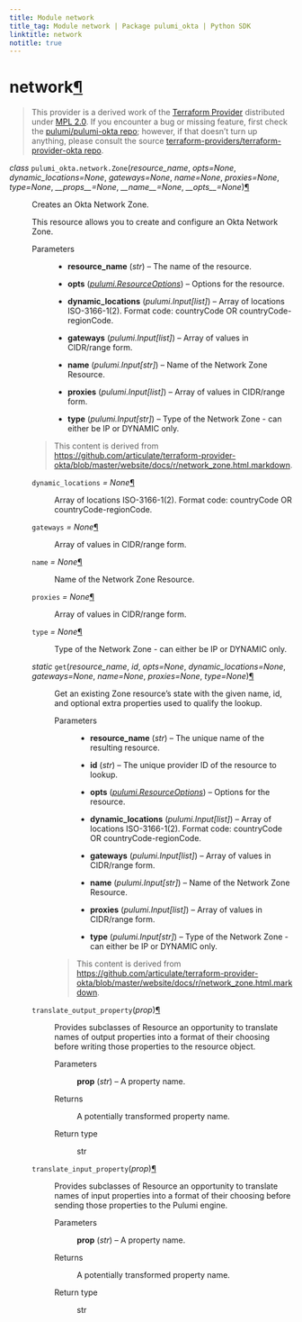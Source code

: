 ```yaml
---
title: Module network
title_tag: Module network | Package pulumi_okta | Python SDK
linktitle: network
notitle: true
---
```


<div class="section" id="network">
<h1>network<a class="headerlink" href="#network" title="Permalink to this headline">¶</a></h1>
<blockquote>
<div><p>This provider is a derived work of the <a class="reference external" href="https://github.com/terraform-providers/terraform-provider-okta">Terraform Provider</a> distributed under
<a class="reference external" href="https://www.mozilla.org/en-US/MPL/2.0/">MPL 2.0</a>. If you encounter a bug or missing feature, first check the
<a class="reference external" href="https://github.com/pulumi/pulumi-okta/issues">pulumi/pulumi-okta repo</a>; however, if that doesn’t turn up
anything, please consult the source <a class="reference external" href="https://github.com/terraform-providers/terraform-provider-okta/issues">terraform-providers/terraform-provider-okta repo</a>.</p>
</div></blockquote>
<span class="target" id="module-pulumi_okta.network"></span><dl class="class">
<dt id="pulumi_okta.network.Zone">
<em class="property">class </em><code class="sig-prename descclassname">pulumi_okta.network.</code><code class="sig-name descname">Zone</code><span class="sig-paren">(</span><em class="sig-param">resource_name</em>, <em class="sig-param">opts=None</em>, <em class="sig-param">dynamic_locations=None</em>, <em class="sig-param">gateways=None</em>, <em class="sig-param">name=None</em>, <em class="sig-param">proxies=None</em>, <em class="sig-param">type=None</em>, <em class="sig-param">__props__=None</em>, <em class="sig-param">__name__=None</em>, <em class="sig-param">__opts__=None</em><span class="sig-paren">)</span><a class="headerlink" href="#pulumi_okta.network.Zone" title="Permalink to this definition">¶</a></dt>
<dd><p>Creates an Okta Network Zone.</p>
<p>This resource allows you to create and configure an Okta Network Zone.</p>
<dl class="field-list simple">
<dt class="field-odd">Parameters</dt>
<dd class="field-odd"><ul class="simple">
<li><p><strong>resource_name</strong> (<em>str</em>) – The name of the resource.</p></li>
<li><p><strong>opts</strong> (<a class="reference internal" href="../../pulumi/#pulumi.ResourceOptions" title="pulumi.ResourceOptions"><em>pulumi.ResourceOptions</em></a>) – Options for the resource.</p></li>
<li><p><strong>dynamic_locations</strong> (<em>pulumi.Input</em><em>[</em><em>list</em><em>]</em>) – Array of locations ISO-3166-1(2). Format code: countryCode OR countryCode-regionCode.</p></li>
<li><p><strong>gateways</strong> (<em>pulumi.Input</em><em>[</em><em>list</em><em>]</em>) – Array of values in CIDR/range form.</p></li>
<li><p><strong>name</strong> (<em>pulumi.Input</em><em>[</em><em>str</em><em>]</em>) – Name of the Network Zone Resource.</p></li>
<li><p><strong>proxies</strong> (<em>pulumi.Input</em><em>[</em><em>list</em><em>]</em>) – Array of values in CIDR/range form.</p></li>
<li><p><strong>type</strong> (<em>pulumi.Input</em><em>[</em><em>str</em><em>]</em>) – Type of the Network Zone - can either be IP or DYNAMIC only.</p></li>
</ul>
</dd>
</dl>
<blockquote>
<div><p>This content is derived from <a class="reference external" href="https://github.com/articulate/terraform-provider-okta/blob/master/website/docs/r/network_zone.html.markdown">https://github.com/articulate/terraform-provider-okta/blob/master/website/docs/r/network_zone.html.markdown</a>.</p>
</div></blockquote>
<dl class="attribute">
<dt id="pulumi_okta.network.Zone.dynamic_locations">
<code class="sig-name descname">dynamic_locations</code><em class="property"> = None</em><a class="headerlink" href="#pulumi_okta.network.Zone.dynamic_locations" title="Permalink to this definition">¶</a></dt>
<dd><p>Array of locations ISO-3166-1(2). Format code: countryCode OR countryCode-regionCode.</p>
</dd></dl>

<dl class="attribute">
<dt id="pulumi_okta.network.Zone.gateways">
<code class="sig-name descname">gateways</code><em class="property"> = None</em><a class="headerlink" href="#pulumi_okta.network.Zone.gateways" title="Permalink to this definition">¶</a></dt>
<dd><p>Array of values in CIDR/range form.</p>
</dd></dl>

<dl class="attribute">
<dt id="pulumi_okta.network.Zone.name">
<code class="sig-name descname">name</code><em class="property"> = None</em><a class="headerlink" href="#pulumi_okta.network.Zone.name" title="Permalink to this definition">¶</a></dt>
<dd><p>Name of the Network Zone Resource.</p>
</dd></dl>

<dl class="attribute">
<dt id="pulumi_okta.network.Zone.proxies">
<code class="sig-name descname">proxies</code><em class="property"> = None</em><a class="headerlink" href="#pulumi_okta.network.Zone.proxies" title="Permalink to this definition">¶</a></dt>
<dd><p>Array of values in CIDR/range form.</p>
</dd></dl>

<dl class="attribute">
<dt id="pulumi_okta.network.Zone.type">
<code class="sig-name descname">type</code><em class="property"> = None</em><a class="headerlink" href="#pulumi_okta.network.Zone.type" title="Permalink to this definition">¶</a></dt>
<dd><p>Type of the Network Zone - can either be IP or DYNAMIC only.</p>
</dd></dl>

<dl class="method">
<dt id="pulumi_okta.network.Zone.get">
<em class="property">static </em><code class="sig-name descname">get</code><span class="sig-paren">(</span><em class="sig-param">resource_name</em>, <em class="sig-param">id</em>, <em class="sig-param">opts=None</em>, <em class="sig-param">dynamic_locations=None</em>, <em class="sig-param">gateways=None</em>, <em class="sig-param">name=None</em>, <em class="sig-param">proxies=None</em>, <em class="sig-param">type=None</em><span class="sig-paren">)</span><a class="headerlink" href="#pulumi_okta.network.Zone.get" title="Permalink to this definition">¶</a></dt>
<dd><p>Get an existing Zone resource’s state with the given name, id, and optional extra
properties used to qualify the lookup.</p>
<dl class="field-list simple">
<dt class="field-odd">Parameters</dt>
<dd class="field-odd"><ul class="simple">
<li><p><strong>resource_name</strong> (<em>str</em>) – The unique name of the resulting resource.</p></li>
<li><p><strong>id</strong> (<em>str</em>) – The unique provider ID of the resource to lookup.</p></li>
<li><p><strong>opts</strong> (<a class="reference internal" href="../../pulumi/#pulumi.ResourceOptions" title="pulumi.ResourceOptions"><em>pulumi.ResourceOptions</em></a>) – Options for the resource.</p></li>
<li><p><strong>dynamic_locations</strong> (<em>pulumi.Input</em><em>[</em><em>list</em><em>]</em>) – Array of locations ISO-3166-1(2). Format code: countryCode OR countryCode-regionCode.</p></li>
<li><p><strong>gateways</strong> (<em>pulumi.Input</em><em>[</em><em>list</em><em>]</em>) – Array of values in CIDR/range form.</p></li>
<li><p><strong>name</strong> (<em>pulumi.Input</em><em>[</em><em>str</em><em>]</em>) – Name of the Network Zone Resource.</p></li>
<li><p><strong>proxies</strong> (<em>pulumi.Input</em><em>[</em><em>list</em><em>]</em>) – Array of values in CIDR/range form.</p></li>
<li><p><strong>type</strong> (<em>pulumi.Input</em><em>[</em><em>str</em><em>]</em>) – Type of the Network Zone - can either be IP or DYNAMIC only.</p></li>
</ul>
</dd>
</dl>
<blockquote>
<div><p>This content is derived from <a class="reference external" href="https://github.com/articulate/terraform-provider-okta/blob/master/website/docs/r/network_zone.html.markdown">https://github.com/articulate/terraform-provider-okta/blob/master/website/docs/r/network_zone.html.markdown</a>.</p>
</div></blockquote>
</dd></dl>

<dl class="method">
<dt id="pulumi_okta.network.Zone.translate_output_property">
<code class="sig-name descname">translate_output_property</code><span class="sig-paren">(</span><em class="sig-param">prop</em><span class="sig-paren">)</span><a class="headerlink" href="#pulumi_okta.network.Zone.translate_output_property" title="Permalink to this definition">¶</a></dt>
<dd><p>Provides subclasses of Resource an opportunity to translate names of output properties
into a format of their choosing before writing those properties to the resource object.</p>
<dl class="field-list simple">
<dt class="field-odd">Parameters</dt>
<dd class="field-odd"><p><strong>prop</strong> (<em>str</em>) – A property name.</p>
</dd>
<dt class="field-even">Returns</dt>
<dd class="field-even"><p>A potentially transformed property name.</p>
</dd>
<dt class="field-odd">Return type</dt>
<dd class="field-odd"><p>str</p>
</dd>
</dl>
</dd></dl>

<dl class="method">
<dt id="pulumi_okta.network.Zone.translate_input_property">
<code class="sig-name descname">translate_input_property</code><span class="sig-paren">(</span><em class="sig-param">prop</em><span class="sig-paren">)</span><a class="headerlink" href="#pulumi_okta.network.Zone.translate_input_property" title="Permalink to this definition">¶</a></dt>
<dd><p>Provides subclasses of Resource an opportunity to translate names of input properties into
a format of their choosing before sending those properties to the Pulumi engine.</p>
<dl class="field-list simple">
<dt class="field-odd">Parameters</dt>
<dd class="field-odd"><p><strong>prop</strong> (<em>str</em>) – A property name.</p>
</dd>
<dt class="field-even">Returns</dt>
<dd class="field-even"><p>A potentially transformed property name.</p>
</dd>
<dt class="field-odd">Return type</dt>
<dd class="field-odd"><p>str</p>
</dd>
</dl>
</dd></dl>

</dd></dl>

</div>

